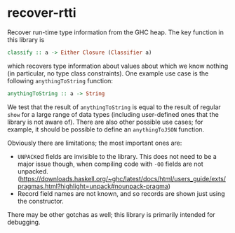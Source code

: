 # recover-rtti

Recover run-time type information from the GHC heap. The key function in this
library is

```haskell
classify :: a -> Either Closure (Classifier a)
```

which recovers type information about values about which we know nothing (in
particular, no type class constraints). One example use case is the following
`anythingToString` function:

```haskell
anythingToString :: a -> String
```


We test that the result of `anythingToString` is equal to the result of regular
`show` for a large range of data types (including user-defined ones that the
library is not aware of). There are also other possible use cases; for example,
it should be possible to define an `anythingToJSON` function.

Obviously there are limitations; the most important ones are:

* `UNPACK`ed fields are invisible to the library. This does not need to be
  a major issue though, when compiling code with `-O0` fields are not unpacked.
  (https://downloads.haskell.org/~ghc/latest/docs/html/users_guide/exts/pragmas.html?highlight=unpack#nounpack-pragma)
* Record field names are not known, and so records are shown just using the
  constructor.

There may be other gotchas as well; this library is primarily intended
for debugging.
